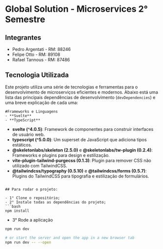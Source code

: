 # Global Solution - Microservices 2° Semestre

## Integrantes
- Pedro Argentati - RM: 88246
- Felipe Otto - RM: 89108
- Rafael Tannous - RM: 87486

## Tecnologia Utilizada



Este projeto utiliza uma série de tecnologias e ferramentas para o desenvolvimento de microserviços eficientes e modernos. Abaixo está uma lista das principais dependências de desenvolvimento (`devDependencies`) e uma breve explicação de cada uma:

	#Frameworks e Linguagens
	- **Svelte**
	- **TypeScript**

- **svelte (^4.0.5)**: Framework de componentes para construir interfaces de usuário web.
- **typescript (^5.0.0)**: Um superset de JavaScript que adiciona tipos estáticos.
- **@skeletonlabs/skeleton (2.5.0)** e **@skeletonlabs/tw-plugin (0.2.4)**: Frameworks e plugins para design e estilização.
- **vite-plugin-tailwind-purgecss (0.1.3)**: Plugin para remover CSS não utilizado com TailwindCSS.
- **@tailwindcss/typography (0.5.10)** e **@tailwindcss/forms (0.5.7)**: Plugins do TailwindCSS para tipografia e estilização de formulários.

```

## Para rodar o projeto:

- 1° Clone o repositório;
- 2° Instale todas as dependências do projeto;
```bash
npm install
```
- 3° Rode a aplicação

```bash
npm run dev

# or start the server and open the app in a new browser tab
npm run dev -- --open
```
